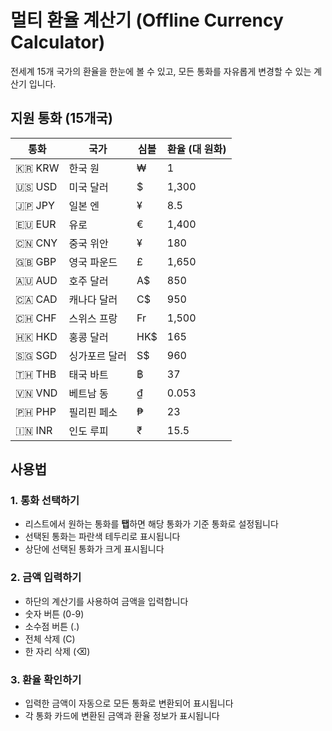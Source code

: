 # 멀티 환율 계산기 (Offline Currency Calculator)

전세계 15개 국가의 환율을 한눈에 볼 수 있고, 모든 통화를 자유롭게 변경할 수 있는 계산기 입니다.

## 지원 통화 (15개국)

| 통화 | 국가 | 심볼 | 환율 (대 원화) |
|------|------|------|---------------|
| 🇰🇷 KRW | 한국 원 | ₩ | 1 |
| 🇺🇸 USD | 미국 달러 | $ | 1,300 |
| 🇯🇵 JPY | 일본 엔 | ¥ | 8.5 |
| 🇪🇺 EUR | 유로 | € | 1,400 |
| 🇨🇳 CNY | 중국 위안 | ¥ | 180 |
| 🇬🇧 GBP | 영국 파운드 | £ | 1,650 |
| 🇦🇺 AUD | 호주 달러 | A$ | 850 |
| 🇨🇦 CAD | 캐나다 달러 | C$ | 950 |
| 🇨🇭 CHF | 스위스 프랑 | Fr | 1,500 |
| 🇭🇰 HKD | 홍콩 달러 | HK$ | 165 |
| 🇸🇬 SGD | 싱가포르 달러 | S$ | 960 |
| 🇹🇭 THB | 태국 바트 | ฿ | 37 |
| 🇻🇳 VND | 베트남 동 | ₫ | 0.053 |
| 🇵🇭 PHP | 필리핀 페소 | ₱ | 23 |
| 🇮🇳 INR | 인도 루피 | ₹ | 15.5 |

## 사용법

### 1. 통화 선택하기
- 리스트에서 원하는 통화를 **탭**하면 해당 통화가 기준 통화로 설정됩니다
- 선택된 통화는 파란색 테두리로 표시됩니다
- 상단에 선택된 통화가 크게 표시됩니다

### 2. 금액 입력하기
- 하단의 계산기를 사용하여 금액을 입력합니다
- 숫자 버튼 (0-9)
- 소수점 버튼 (.)
- 전체 삭제 (C)
- 한 자리 삭제 (⌫)

### 3. 환율 확인하기
- 입력한 금액이 자동으로 모든 통화로 변환되어 표시됩니다
- 각 통화 카드에 변환된 금액과 환율 정보가 표시됩니다
